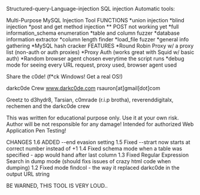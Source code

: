  Structured-query-Language-injection
SQL injection Automatic tools:

 Multi-Purpose MySQL Injection Tool
 FUNCTIONS
  *union injection
  *blind injection
  *post and get method injection ** POST not working yet
  *full information_schema enumeration
  *table and column fuzzer
  *database information extractor
  *column length finder
  *load_file fuzzer
  *general info gathering
  *MySQL hash cracker
 FEATURES
  *Round Robin Proxy w/ a proxy list (non-auth or auth proxies)
  *Proxy Auth (works great with Squid w/ basic auth)
  *Random browser agent chosen everytime the script runs
  *debug mode for seeing every URL request, proxy used, browser agent used

 Share the c0de! (f*ck Windows! Get a real OS!)

 darkc0de Crew
 www.darkc0de.com 
 rsauron[at]gmail[dot]com

 Greetz to 
 d3hydr8, Tarsian, c0mrade (r.i.p brotha), reverenddigitalx, rechemen
 and the darkc0de crew

 This was written for educational purpose only. Use it at your own risk.
 Author will be not responsible for any damage!
 Intended for authorized Web Application Pen Testing!

 CHANGES
 1.6 ADDED --end evasion setting
 1.5 Fixed --strart now starts at correct number instead of +1
 1.4 Fixed schema mode when a table was specified - app would hand after last column
 1.3 Fixed Regular Expression Search in dump mode (should fixs issues of crazy html code when dumping)
 1.2 Fixed mode findcol - the way it replaced darkc0de in the output URL string 

 BE WARNED, THIS TOOL IS VERY LOUD..
